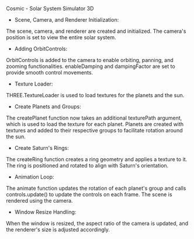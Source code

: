 Cosmic - Solar System Simulator 3D

- Scene, Camera, and Renderer Initialization:

The scene, camera, and renderer are created and initialized.
The camera's position is set to view the entire solar system.

- Adding OrbitControls:

OrbitControls is added to the camera to enable orbiting, panning, and zooming functionalities.
enableDamping and dampingFactor are set to provide smooth control movements.

- Texture Loader:

THREE.TextureLoader is used to load textures for the planets and the sun.

- Create Planets and Groups:

The createPlanet function now takes an additional texturePath argument, which is used to load the texture for each planet.
Planets are created with textures and added to their respective groups to facilitate rotation around the sun.

- Create Saturn's Rings:

The createRing function creates a ring geometry and applies a texture to it.
The ring is positioned and rotated to align with Saturn's orientation.

- Animation Loop:

The animate function updates the rotation of each planet's group and calls controls.update() to update the controls on each frame.
The scene is rendered using the camera.

- Window Resize Handling:

When the window is resized, the aspect ratio of the camera is updated, and the renderer's size is adjusted accordingly.
